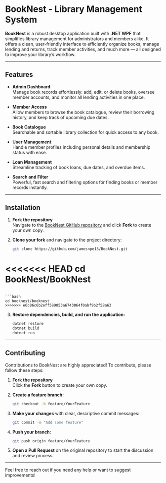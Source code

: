 # BookNest - Library Management System

**BookNest** is a robust desktop application built with **.NET WPF** that simplifies library management for administrators and members alike. It offers a clean, user-friendly interface to efficiently organize books, manage lending and returns, track member activities, and much more — all designed to improve your library’s workflow.

---

## Features

- **Admin Dashboard**  
  Manage book records effortlessly: add, edit, or delete books, oversee member accounts, and monitor all lending activities in one place.

- **Member Access**  
  Allow members to browse the book catalogue, review their borrowing history, and keep track of upcoming due dates.

- **Book Catalogue**  
  Searchable and sortable library collection for quick access to any book.

- **User Management**  
  Handle member profiles including personal details and membership status with ease.

- **Loan Management**  
  Streamline tracking of book loans, due dates, and overdue items.

- **Search and Filter**  
  Powerful, fast search and filtering options for finding books or member records instantly.

---

## Installation

1. **Fork the repository**  
   Navigate to the [BookNest GitHub repository](https://github.com/jamesnpe13/BookNest) and click **Fork** to create your own copy.

2. **Clone your fork** and navigate to the project directory:

   ```bash
   git clone https://github.com/jamesnpe13/BookNest.git
<<<<<<< HEAD
   cd BookNest/BookNest
=======
   ```
   
   ```bash
   cd booknest/booknest
>>>>>>> e6c86c6b2eff589853a6743064f0abf9b2f58a63
   ```

3. **Restore dependencies, build, and run the application:**

   ```bash
   dotnet restore
   dotnet build
   dotnet run
   ```

---

## Contributing

Contributions to BookNest are highly appreciated! To contribute, please follow these steps:

1. **Fork the repository**  
   Click the **Fork** button to create your own copy.

2. **Create a feature branch:**

   ```bash
   git checkout -b feature/YourFeature
   ```

3. **Make your changes** with clear, descriptive commit messages:

   ```bash
   git commit -m "Add some feature"
   ```

4. **Push your branch:**

   ```bash
   git push origin feature/YourFeature
   ```

5. **Open a Pull Request** on the original repository to start the discussion and review process.

---

Feel free to reach out if you need any help or want to suggest improvements!
